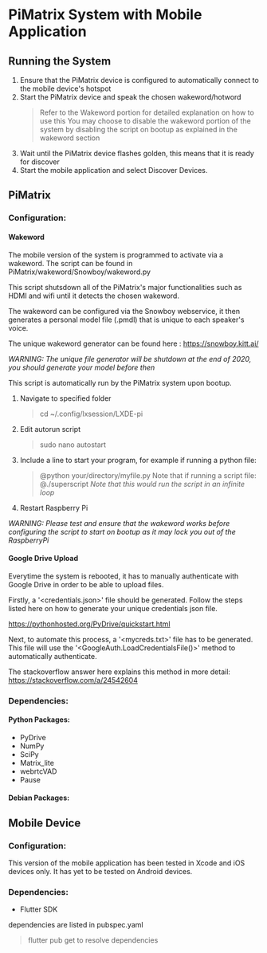 # PiMatrix System with Mobile Application

## Running the System

1. Ensure that the PiMatrix device is configured to automatically connect to the mobile device's hotspot
2. Start the PiMatrix device and speak the chosen wakeword/hotword
   > Refer to the Wakeword portion for detailed explanation on how to use this
   > You may choose to disable the wakeword portion of the system by disabling the script on bootup as explained in the wakeword section
3. Wait until the PiMatrix device flashes golden, this means that it is ready for discover
4. Start the mobile application and select Discover Devices.

## PiMatrix

### Configuration:

#### Wakeword

The mobile version of the system is programmed to activate via a wakeword. The script can be found in PiMatrix/wakeword/Snowboy/wakeword.py

This script shutsdown all of the PiMatrix's major functionalities such as HDMI and wifi until it detects the chosen wakeword.

The wakeword can be configured via the Snowboy webservice, it then generates a personal model file (.pmdl) that is unique to each speaker's voice.

The unique wakeword generator can be found here : https://snowboy.kitt.ai/

_WARNING: The unique file generator will be shutdown at the end of 2020, you should generate your model before then_

This script is automatically run by the PiMatrix system upon bootup.

1. Navigate to specified folder
   > cd ~/.config/lxsession/LXDE-pi
2. Edit autorun script
   > sudo nano autostart
3. Include a line to start your program, for example if running a python file:
   > @python your/directory/myfile.py
   > Note that if running a script file:
   > @./superscript
   > _Note that this would run the script in an infinite loop_
4. Restart Raspberry Pi

_WARNING: Please test and ensure that the wakeword works before configuring the script to start on bootup as it may lock you out of the RaspberryPi_

#### Google Drive Upload

Everytime the system is rebooted, it has to manually authenticate with Google Drive in order to be able to upload files.

Firstly, a '<credentials.json>' file should be generated. Follow the steps listed here on how to generate your unique credentials json file.

https://pythonhosted.org/PyDrive/quickstart.html

Next, to automate this process, a '<mycreds.txt>' file has to be generated. This file will use the '<GoogleAuth.LoadCredentialsFile()>' method to automatically authenticate.

The stackoverflow answer here explains this method in more detail: https://stackoverflow.com/a/24542604

### Dependencies:

#### Python Packages:

- PyDrive
- NumPy
- SciPy
- Matrix_lite
- webrtcVAD
- Pause

#### Debian Packages:

## Mobile Device

### Configuration:

This version of the mobile application has been tested in Xcode and iOS devices only. It has yet to be tested on Android devices.

### Dependencies:

- Flutter SDK

dependencies are listed in pubspec.yaml

> flutter pub get
> to resolve dependencies
